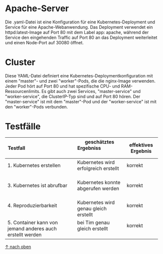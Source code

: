 Apache-Server
===

Die .yaml-Datei ist eine Konfiguration für eine Kubernetes-Deployment und Service für eine Apache-Webanwendung. Das Deployment verwendet ein httpd:latest-Image auf Port 80 mit dem Label app: apache, während der Service den eingehenden Traffic auf Port 80 an das Deployment weiterleitet und einen Node-Port auf 30080 öffnet.

Cluster
===
Diese YAML-Datei definiert eine Kubernetes-Deploymentkonfiguration mit einem "master"- und zwei "worker"-Pods, die die nginx-Image verwenden. Jeder Pod hört auf Port 80 und hat spezifische CPU- und RAM-Ressourcenlimits. Es gibt auch zwei Services, "master-service" und "worker-service", die ClusterIP-Typ sind und auf Port 80 hören. Der "master-service" ist mit dem "master"-Pod und der "worker-service" ist mit den "worker"-Pods verbunden.

Testfälle
======
| Testfall                                                  | geschätztes Ergebniss                       | effektives Ergebnis |
| --------------------------------------------------------- | ------------------------------------------- | ------------------- |
| 1. Kubernetes erstellen                                   | Kubernetes wird erfolgreich erstellt        | korrekt             |
| 3. Kubernetes ist abrufbar                                | Kubernetes konnte abgerufen werden          | korrekt             |
| 4. Reproduzierbarkeit                                     | Kubernetes wird genau gleich erstellt       | korrekt             |
| 5. Container kann von jemand anderes auch erstellt werden | bei Tim genau gleich erstellt               | korrekt             |

[&uarr; nach oben](https://github.com/Luka-Petkovic/M300-Services/tree/main/M300_40-Kubernetes)